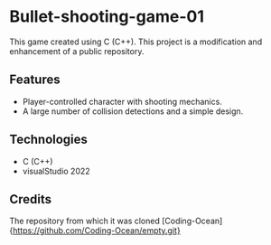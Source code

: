 ﻿# Bullet-shooting-game-01
 
This game created using C (C++).
This project is a modification and enhancement of a public repository. 

## Features
- Player-controlled character with shooting mechanics.
- A large number of collision detections and a simple design.

## Technologies
- C (C++)
- visualStudio 2022

## Credits
The repository from which it was cloned [Coding-Ocean]{https://github.com/Coding-Ocean/empty.git}
